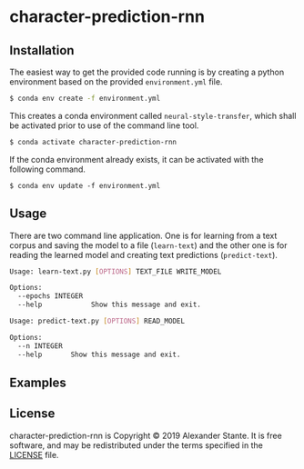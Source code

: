 # character-prediction-rnn

## Installation
The easiest way to get the provided code running is by creating a python environment based on the provided 
`environment.yml` file.

```sh
$ conda env create -f environment.yml
```

This creates a conda environment called `neural-style-transfer`, which shall be activated prior to use of the command 
line tool.

```sh
$ conda activate character-prediction-rnn
```

If the conda environment already exists, it can be activated with the following command.

```
$ conda env update -f environment.yml
```

## Usage
There are two command line application. One is for learning from a text corpus and saving the model  to a file 
(`learn-text`) and the other one is for reading the learned model and creating text predictions (`predict-text`).
```sh
Usage: learn-text.py [OPTIONS] TEXT_FILE WRITE_MODEL

Options:
  --epochs INTEGER
  --help            Show this message and exit.
```

```sh
Usage: predict-text.py [OPTIONS] READ_MODEL

Options:
  --n INTEGER
  --help       Show this message and exit.
```
## Examples

## License
character-prediction-rnn is Copyright © 2019 Alexander Stante. It is free software, and may be redistributed under the 
terms specified in the [LICENSE](/LICENSE) file.
